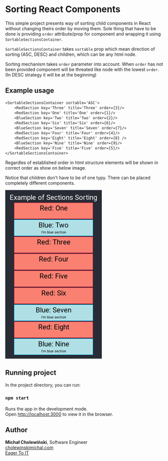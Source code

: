 # Sorting React Components

This simple project presents way of sorting child components in React without changing theirs order by moving them.
Sole thing that have to be done is providing `order` attribute/prop for component and wrapping it using `SortableSectionsContainer`.


`SortableSectionsContainer` takes `sortable` prop which mean direction of sorting (ASC, DESC) and children, which can be any html node.

Sorting mechanism takes `order` parameter into account. When `order` has not been provided component will be threated like node with the lowest `order`. 
(In DESC strategy it will be at the beginning)


## Example usage

```
<SortableSectionsContainer sortable='ASC'>
    <RedSection key='Three' title='Three' order={3}/>
    <RedSection key='One' title='One' order={1}/>
    <BlueSection key='Two' title='Two' order={2}/>
    <RedSection key='Six' title='Six' order={6}/>
    <BlueSection key='Seven' title='Seven' order={7}/>
    <RedSection key='Four' title='Four' order={4}/>
    <RedSection key='Eight' title='Eight' order={8} />
    <BlueSection key='Nine' title='Nine' order={9}/>
    <RedSection key='Five' title='Five' order={5}/>
</SortableSectionsContainer>
```
Regardles of established order in html structure elements will be shown in correct order as show on below image.

Notice that children don't have to be of one typy. There can be placed completely different components.

![](sortedsections.png)

## Running project 

In the project directory, you can run:

### `npm start`

Runs the app in the development mode.<br>
Open [http://localhost:3000](http://localhost:3000) to view it in the browser.

## Author
**Michał Cholewiński**, Software Engineer  
[cholewinskimichal.com](http://cholewinskimichal.com)    
[Eager To IT](https://eagertoit.com)